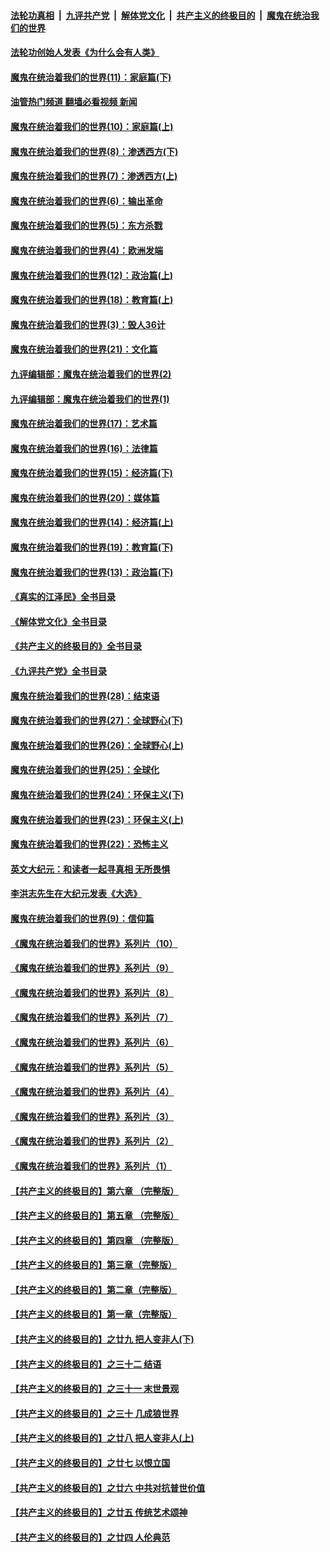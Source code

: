####  [法轮功真相](../../../../basic/blob/master/README.md?t=03301611) &nbsp;|&nbsp; [九评共产党](../../../../9ping.md/blob/master/README.md?t=03301611) &nbsp;|&nbsp; [解体党文化](../../../../jtdwh.md/blob/master/README.md?t=03301611)  &nbsp;|&nbsp; [共产主义的终极目的](../../../../gczydzjmd.md/blob/master/README.md?t=03301611) &nbsp;|&nbsp; [魔鬼在统治我们的世界](../../../../mgztzwmdsj.md/blob/master/README.md?t=03301611) 

#### [法轮功创始人发表《为什么会有人类》](../pages/nsc422/n13912117.md?t=03301611) 

#### [魔鬼在统治着我们的世界(11)：家庭篇(下)](../pages/nsc422/n10440961.md?t=03301611) 

#### [油管热门频道 翻墙必看视频 新闻](http://129.146.143.75:81/youtube.html?03301611)

#### [魔鬼在统治着我们的世界(10)：家庭篇(上)](../pages/nsc422/n10435448.md?t=03301611) 

#### [魔鬼在统治着我们的世界(8)：渗透西方(下)](../pages/nsc422/n10429603.md?t=03301611) 

#### [魔鬼在统治着我们的世界(7)：渗透西方(上)](../pages/nsc422/n10426013.md?t=03301611) 

#### [魔鬼在统治着我们的世界(6)：输出革命](../pages/nsc422/n10421536.md?t=03301611) 

#### [魔鬼在统治着我们的世界(5)：东方杀戮](../pages/nsc422/n10417707.md?t=03301611) 

#### [魔鬼在统治着我们的世界(4)：欧洲发端](../pages/nsc422/n10414890.md?t=03301611) 

#### [魔鬼在统治着我们的世界(12)：政治篇(上)](../pages/nsc422/n10444576.md?t=03301611) 

#### [魔鬼在统治着我们的世界(18)：教育篇(上)](../pages/nsc422/n10526970.md?t=03301611) 

#### [魔鬼在统治着我们的世界(3)：毁人36计](../pages/nsc422/n10411583.md?t=03301611) 

#### [魔鬼在统治着我们的世界(21)：文化篇](../pages/nsc422/n10597706.md?t=03301611) 

#### [九评编辑部：魔鬼在统治着我们的世界(2)](../pages/nsc422/n10410036.md?t=03301611) 

#### [九评编辑部：魔鬼在统治着我们的世界(1)](../pages/nsc422/n10406825.md?t=03301611) 

#### [魔鬼在统治着我们的世界(17)：艺术篇](../pages/nsc422/n10499093.md?t=03301611) 

#### [魔鬼在统治着我们的世界(16)：法律篇](../pages/nsc422/n10485969.md?t=03301611) 

#### [魔鬼在统治着我们的世界(15)：经济篇(下)](../pages/nsc422/n10469975.md?t=03301611) 

#### [魔鬼在统治着我们的世界(20)：媒体篇](../pages/nsc422/n10586579.md?t=03301611) 

#### [魔鬼在统治着我们的世界(14)：经济篇(上)](../pages/nsc422/n10457370.md?t=03301611) 

#### [魔鬼在统治着我们的世界(19)：教育篇(下)](../pages/nsc422/n10564808.md?t=03301611) 

#### [魔鬼在统治着我们的世界(13)：政治篇(下)](../pages/nsc422/n10448270.md?t=03301611) 

#### [《真实的江泽民》全书目录](../pages/nsc422/n13721399.md?t=03301611) 

#### [《解体党文化》全书目录](../pages/nsc422/n13721157.md?t=03301611) 

#### [《共产主义的终极目的》全书目录](../pages/nsc422/n13721048.md?t=03301611) 

#### [《九评共产党》全书目录](../pages/nsc422/n13708085.md?t=03301611) 

#### [魔鬼在统治着我们的世界(28)：结束语](../pages/nsc422/n10936246.md?t=03301611) 

#### [魔鬼在统治着我们的世界(27)：全球野心(下)](../pages/nsc422/n10928319.md?t=03301611) 

#### [魔鬼在统治着我们的世界(26)：全球野心(上)](../pages/nsc422/n10900318.md?t=03301611) 

#### [魔鬼在统治着我们的世界(25)：全球化](../pages/nsc422/n10788205.md?t=03301611) 

#### [魔鬼在统治着我们的世界(24)：环保主义(下)](../pages/nsc422/n10695307.md?t=03301611) 

#### [魔鬼在统治着我们的世界(23)：环保主义(上)](../pages/nsc422/n10688613.md?t=03301611) 

#### [魔鬼在统治着我们的世界(22)：恐怖主义](../pages/nsc422/n10614727.md?t=03301611) 

#### [英文大纪元：和读者一起寻真相 无所畏惧](../pages/nsc422/n12542027.md?t=03301611) 

#### [李洪志先生在大纪元发表《大选》](../pages/nsc422/n12534746.md?t=03301611) 

#### [魔鬼在统治着我们的世界(9)：信仰篇](../pages/nsc422/n10432159.md?t=03301611) 

#### [《魔鬼在统治着我们的世界》系列片（10）](../pages/nsc422/n12292670.md?t=03301611) 

#### [《魔鬼在统治着我们的世界》系列片（9）](../pages/nsc422/n12290859.md?t=03301611) 

#### [《魔鬼在统治着我们的世界》系列片（8）](../pages/nsc422/n12287445.md?t=03301611) 

#### [《魔鬼在统治着我们的世界》系列片（7）](../pages/nsc422/n12283425.md?t=03301611) 

#### [《魔鬼在统治着我们的世界》系列片（6）](../pages/nsc422/n12282314.md?t=03301611) 

#### [《魔鬼在统治着我们的世界》系列片（5）](../pages/nsc422/n12281419.md?t=03301611) 

#### [《魔鬼在统治着我们的世界》系列片（4）](../pages/nsc422/n12274024.md?t=03301611) 

#### [《魔鬼在统治着我们的世界》系列片（3）](../pages/nsc422/n12271322.md?t=03301611) 

#### [《魔鬼在统治着我们的世界》系列片（2）](../pages/nsc422/n12269049.md?t=03301611) 

#### [《魔鬼在统治着我们的世界》系列片（1）](../pages/nsc422/n12267575.md?t=03301611) 

#### [【共产主义的终极目的】第六章 （完整版）](../pages/nsc422/n11428913.md?t=03301611) 

#### [【共产主义的终极目的】第五章 （完整版）](../pages/nsc422/n11428912.md?t=03301611) 

#### [【共产主义的终极目的】第四章 （完整版）](../pages/nsc422/n11428907.md?t=03301611) 

#### [【共产主义的终极目的】第三章（完整版）](../pages/nsc422/n11428848.md?t=03301611) 

#### [【共产主义的终极目的】第二章（完整版）](../pages/nsc422/n11428831.md?t=03301611) 

#### [【共产主义的终极目的】第一章（完整版）](../pages/nsc422/n11417651.md?t=03301611) 

#### [【共产主义的终极目的】之廿九 把人变非人(下)](../pages/nsc422/n11344140.md?t=03301611) 

#### [【共产主义的终极目的】之三十二 结语](../pages/nsc422/n11360535.md?t=03301611) 

#### [【共产主义的终极目的】之三十一 末世景观](../pages/nsc422/n11351129.md?t=03301611) 

#### [【共产主义的终极目的】之三十 几成狼世界](../pages/nsc422/n11348280.md?t=03301611) 

#### [【共产主义的终极目的】之廿八 把人变非人(上)](../pages/nsc422/n11340492.md?t=03301611) 

#### [【共产主义的终极目的】之廿七 以恨立国](../pages/nsc422/n11336944.md?t=03301611) 

#### [【共产主义的终极目的】之廿六 中共对抗普世价值](../pages/nsc422/n11324785.md?t=03301611) 

#### [【共产主义的终极目的】之廿五 传统艺术颂神](../pages/nsc422/n11296396.md?t=03301611) 

#### [【共产主义的终极目的】之廿四 人伦典范](../pages/nsc422/n11296397.md?t=03301611) 

<img src='http://gfw-breaker.win/goodnews/indexes/nsc422.md' width='0px' height='0px'/>
